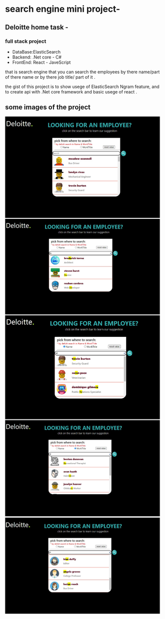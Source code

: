 # search engine mini project-
## Deloitte home task -
### full stack project
- DataBase:ElasticSearch
- Backend: .Net core - C#
- FrontEnd: React - JaveScript

that is search engine that you can search the employees by there name/part of there name or by there job title/ part of it .

the gist of this project is to show usege of ElasticSearch Ngram feature, and to create api with .Net core framework  and basic usege of react . 

## some images of the project 

![Alt text](./imagesForMDFile/1.jpg "a title")
![Alt text](./imagesForMDFile/2.jpg "a title")
![Alt text](./imagesForMDFile/3.jpg "a title")
![Alt text](./imagesForMDFile/4.jpg "a title")
![Alt text](./imagesForMDFile/5.jpg "a title")
